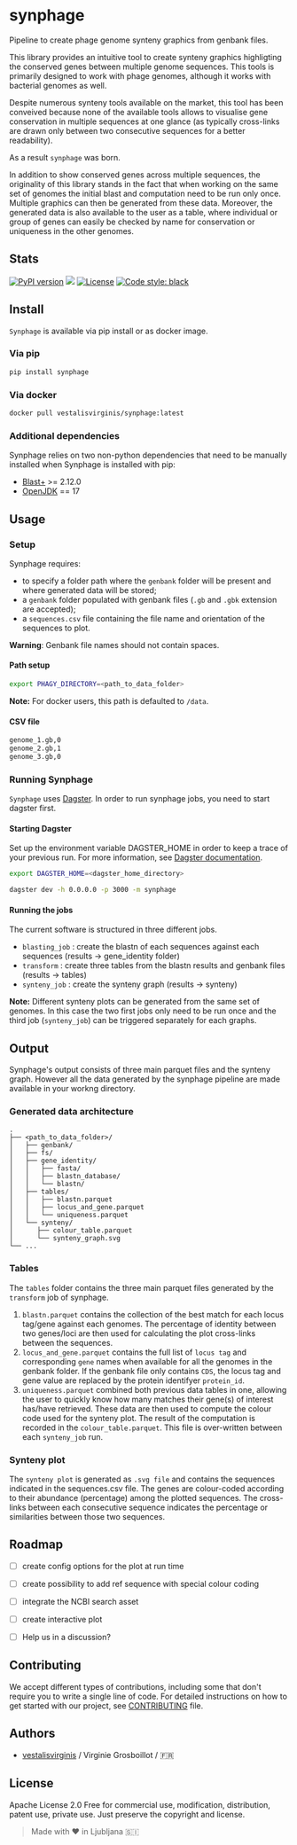 # synphage

Pipeline to create phage genome synteny graphics from genbank files.

This library provides an intuitive tool to create synteny graphics highligting the conserved genes between multiple genome sequences. 
This tools is primarily designed to work with phage genomes, although it works with bacterial genomes as well.

Despite numerous synteny tools available on the market, this tool has been conveived because none of the available tools allows to visualise gene conservation in multiple sequences at one glance (as typically cross-links are drawn only between two consecutive sequences for a better readability).

As a result `synphage` was born. 

In addition to show conserved genes across multiple sequences, the originality of this library stands in the fact that when working on the same set of genomes the initial blast and computation need to be run only once. Multiple graphics can then be generated from these data. Moreover, the generated data is also available to the user as a table, where individual or group of genes can easily be checked by name for conservation or uniqueness in the other genomes.


## Stats 
[![PyPI version](https://badge.fury.io/py/synphage.svg)](https://badge.fury.io/py/synphage)
[![](https://img.shields.io/pypi/dm/synphage.svg?style=popout-square)](https://pypi.org/project/synphage/)
[![License](https://img.shields.io/github/license/vestalisvirginis/synphage.svg?style=popout-square)](https://opensource.org/licenses/Apache-2.0)
[![Code style: black](https://img.shields.io/badge/code%20style-black-000000.svg)](https://github.com/psf/black)


## Install

`Synphage` is available via pip install or as docker image.


### Via pip 
```bash
pip install synphage
```


### Via docker
```bash
docker pull vestalisvirginis/synphage:latest
```


### Additional dependencies

Synphage relies on two non-python dependencies that need to be manually installed when Synphage is installed with pip:
- [Blast+](https://ftp.ncbi.nlm.nih.gov/blast/executables/blast+/) >= 2.12.0   
- [OpenJDK](https://openjdk.org/projects/jdk/17/) == 17  


## Usage

### Setup 

Synphage requires:
- to specify a folder path where the  `genbank` folder will be present and where generated data will be stored;
- a `genbank` folder populated with genbank files (`.gb` and  `.gbk` extension are accepted);
- a `sequences.csv` file containing the file name and orientation of the sequences to plot.


**Warning**: Genbank file names should not contain spaces.


#### Path setup

```bash
export PHAGY_DIRECTORY=<path_to_data_folder>
```

**Note:** For docker users, this path is defaulted to `/data`.

#### CSV file

```txt
genome_1.gb,0
genome_2.gb,1
genome_3.gb,0
```


### Running Synphage

`Synphage` uses [Dagster](https://dagster.io). In order to run synphage jobs, you need to start dagster first.


#### Starting Dagster

Set up the environment variable DAGSTER_HOME in order to keep a trace of your previous run. For more information, see [Dagster documentation](https://docs.dagster.io/deployment/dagster-instance). 

```bash
export DAGSTER_HOME=<dagster_home_directory>

dagster dev -h 0.0.0.0 -p 3000 -m synphage
```


#### Running the jobs

The current software is structured in three different jobs.
 - `blasting_job` : create the blastn of each sequences against each sequences (results -> gene_identity folder)
 - `transform` : create three tables from the blastn results and genbank files (results -> tables)
 - `synteny_job` : create the synteny graph (results -> synteny)

**Note:** Different synteny plots can be generated from the same set of genomes. In this case the two first jobs only need to be run once and the third job (`synteny_job`) can be triggered separately for each graphs.


## Output

Synphage's output consists of three main parquet files and the synteny graph. However all the data generated by the synphage pipeline are made available in your workng directory.

### Generated data architecture

```
.
├── <path_to_data_folder>/
│   ├── genbank/
│   ├── fs/
│   ├── gene_identity/
│   │   ├── fasta/
│   │   ├── blastn_database/
│   │   └── blastn/
│   ├── tables/
│   │   ├── blastn.parquet
│   │   ├── locus_and_gene.parquet
│   │   └── uniqueness.parquet
│   └── synteny/
│      ├── colour_table.parquet
│      └── synteny_graph.svg
└── ...
```


### Tables

The `tables` folder contains the three main parquet files generated by the `transform` job of synphage.   
1. `blastn.parquet` contains the collection of the best match for each locus tag/gene against each genomes. The percentage of identity between two genes/loci are then used for calculating the plot cross-links between the sequences.
1. `locus_and_gene.parquet` contains the full list of `locus tag` and corresponding `gene` names when available for all the genomes in the genbank folder. If the genbank file only contains `CDS`, the locus tag and gene value are replaced by the protein identifyer `protein_id`.
1. `uniqueness.parquet` combined both previous data tables in one, allowing the user to quickly know how many matches their gene(s) of interest has/have retrieved. These data are then used to compute the colour code used for the synteny plot. The result of the computation is recorded in the `colour_table.parquet`. This file is over-written between each `synteny_job` run. 


### Synteny plot

The `synteny plot` is generated as `.svg file` and contains the sequences indicated in the sequences.csv file. The genes are colour-coded according to their abundance (percentage) among the plotted sequences. The cross-links between each consecutive sequence indicates the percentage or similarities between those two sequences.


## Roadmap

- [ ] create config options for the plot at run time
- [ ] create possibility to add ref sequence with special colour coding
- [ ] integrate the NCBI search asset
- [ ] create interactive plot 
- [ ] Help us in a discussion?


## Contributing 

We accept different types of contributions, including some that don't require you to write a single line of code. For detailed instructions on how to get started with our project, see [CONTRIBUTING](CONTRIBUTING.md) file.


## Authors
- [vestalisvirginis](https://github.com/vestalisvirginis) / Virginie Grosboillot / 🇫🇷 


## License
Apache License 2.0
Free for commercial use, modification, distribution, patent use, private use.
Just preserve the copyright and license.


> Made with ❤️ in Ljubljana 🇸🇮